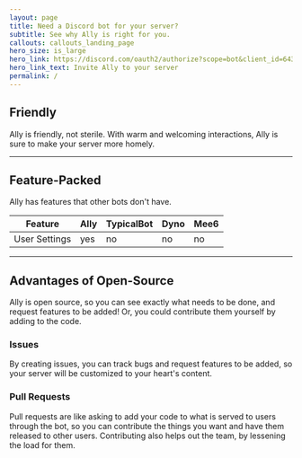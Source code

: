 ```yaml
---
layout: page
title: Need a Discord bot for your server?
subtitle: See why Ally is right for you.
callouts: callouts_landing_page
hero_size: is_large
hero_link: https://discord.com/oauth2/authorize?scope=bot&client_id=643094405514919956&permissions=468741718
hero_link_text: Invite Ally to your server
permalink: /
---
```


## Friendly

Ally is friendly, not sterile.  With warm and welcoming interactions, Ally is
sure to make your server more homely.

---

## Feature-Packed

Ally has features that other bots don't have.

| Feature       | Ally  | TypicalBot | Dyno | Mee6 |
| ------------- | ----- | ---------- | ---- | ---- |
| User Settings | yes   | no         | no   | no   |

---

## Advantages of Open-Source

Ally is open source, so you can see exactly what needs to be done, and request
features to be added!  Or, you could contribute them yourself by adding to the
code.

### Issues

By creating issues, you can track bugs and request features to be added, so
your server will be customized to your heart's content.

### Pull Requests

Pull requests are like asking to add your code to what is served to users
through the bot, so you can contribute the things you want and have them
released to other users.  Contributing also helps out the team, by lessening
the load for them.
